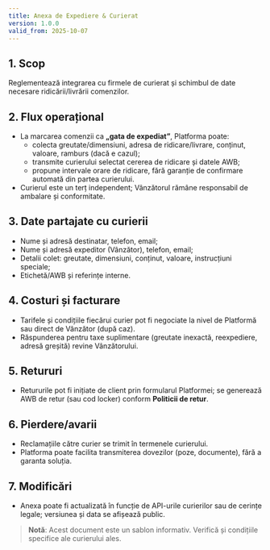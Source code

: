 ```yaml
---
title: Anexa de Expediere & Curierat
version: 1.0.0
valid_from: 2025-10-07
---
```


## 1. Scop
Reglementează integrarea cu firmele de curierat și schimbul de date necesare ridicării/livrării comenzilor.

## 2. Flux operațional
- La marcarea comenzii ca **„gata de expediat”**, Platforma poate:
  - colecta greutate/dimensiuni, adresa de ridicare/livrare, conținut, valoare, ramburs (dacă e cazul);
  - transmite curierului selectat cererea de ridicare și datele AWB;
  - propune intervale orare de ridicare, fără garanție de confirmare automată din partea curierului.
- Curierul este un terț independent; Vânzătorul rămâne responsabil de ambalare și conformitate.

## 3. Date partajate cu curierii
- Nume și adresă destinatar, telefon, email;
- Nume și adresă expeditor (Vânzător), telefon, email;
- Detalii colet: greutate, dimensiuni, conținut, valoare, instrucțiuni speciale;
- Etichetă/AWB și referințe interne.

## 4. Costuri și facturare
- Tarifele și condițiile fiecărui curier pot fi negociate la nivel de Platformă sau direct de Vânzător (după caz).
- Răspunderea pentru taxe suplimentare (greutate inexactă, reexpediere, adresă greșită) revine Vânzătorului.

## 5. Retururi
- Retururile pot fi inițiate de client prin formularul Platformei; se generează AWB de retur (sau cod locker) conform **Politicii de retur**.

## 6. Pierdere/avarii
- Reclamațiile către curier se trimit în termenele curierului.
- Platforma poate facilita transmiterea dovezilor (poze, documente), fără a garanta soluția.

## 7. Modificări
- Anexa poate fi actualizată în funcție de API-urile curierilor sau de cerințe legale; versiunea și data se afișează public.

> **Notă**: Acest document este un sablon informativ. Verifică și condițiile specifice ale curierului ales.
